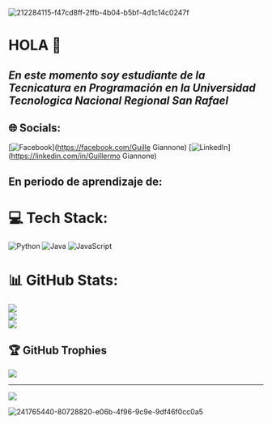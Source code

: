 
![212284115-f47cd8ff-2ffb-4b04-b5bf-4d1c14c0247f](https://github.com/Guille-Giannone/Guille-Giannone/assets/136030830/1bb385c9-92a4-4929-8530-eaa9d4ef1d10)

# HOLA  👋
##  **_En este momento soy estudiante de la Tecnicatura en Programación en la Universidad Tecnologica Nacional Regional San Rafael_**

## 🌐 Socials:
[![Facebook](https://img.shields.io/badge/Facebook-%231877F2.svg?logo=Facebook&logoColor=white)](https://facebook.com/Guille Giannone) [![LinkedIn](https://img.shields.io/badge/LinkedIn-%230077B5.svg?logo=linkedin&logoColor=white)](https://linkedin.com/in/Guillermo Giannone) 

## En periodo de aprendizaje de:

# 💻 Tech Stack:
![Python](https://img.shields.io/badge/python-3670A0?style=for-the-badge&logo=python&logoColor=ffdd54) ![Java](https://img.shields.io/badge/java-%23ED8B00.svg?style=for-the-badge&logo=java&logoColor=white) ![JavaScript](https://img.shields.io/badge/javascript-%23323330.svg?style=for-the-badge&logo=javascript&logoColor=%23F7DF1E)
# 📊 GitHub Stats:
![](https://github-readme-stats.vercel.app/api?username=Guille-Giannone&theme=merko&hide_border=true&include_all_commits=false&count_private=false)<br/>
![](https://github-readme-streak-stats.herokuapp.com/?user=Guille-Giannone&theme=merko&hide_border=true)<br/>
![](https://github-readme-stats.vercel.app/api/top-langs/?username=Guille-Giannone&theme=merko&hide_border=true&include_all_commits=false&count_private=false&layout=compact)

## 🏆 GitHub Trophies
![](https://github-profile-trophy.vercel.app/?username=Guille-Giannone&theme=radical&no-frame=false&no-bg=true&margin-w=4)

---
[![](https://visitcount.itsvg.in/api?id=Guille-Giannone&icon=0&color=0)](https://visitcount.itsvg.in)

<!-- Proudly created with GPRM ( https://gprm.itsvg.in ) -->







![241765440-80728820-e06b-4f96-9c9e-9df46f0cc0a5](https://github.com/Guille-Giannone/Guille-Giannone/assets/136030830/ab65ce0b-18ed-4068-8950-baefc82df9e9)





